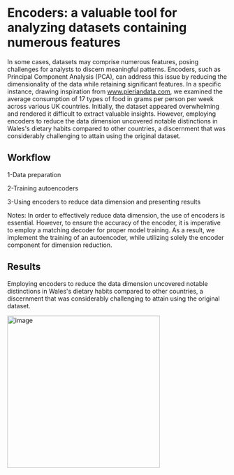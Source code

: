 
# Encoders: a valuable tool for analyzing datasets containing numerous features

In some cases, datasets may comprise numerous features, posing challenges for analysts to discern meaningful patterns. Encoders, such as Principal Component Analysis (PCA), can address this issue by reducing the dimensionality of the data while retaining significant features.
In a specific instance, drawing inspiration from www.pieriandata.com, we examined the average consumption of 17 types of food in grams per person per week across various UK countries. Initially, the dataset appeared overwhelming and rendered it difficult to extract valuable insights. However, employing encoders to reduce the data dimension uncovered notable distinctions in Wales's dietary habits compared to other countries, a discernment that was considerably challenging to attain using the original dataset.



## Workflow
1-Data preparation

2-Training autoencoders

3-Using encoders to reduce data dimension and presenting results


Notes:
In order to effectively reduce data dimension, the use of encoders is essential. However, to ensure the accuracy of the encoder, it is imperative to employ a matching decoder for proper model training. As a result, we implement the training of an autoencoder, while utilizing solely the encoder component for dimension reduction.

## Results
Employing encoders to reduce the data dimension uncovered notable distinctions in Wales's dietary habits compared to other countries, a discernment that was considerably challenging to attain using the original dataset.

<img width="349" alt="image" src="https://github.com/user-attachments/assets/b821d2d0-7cba-440d-9b7e-7ecf5aea53f4">
